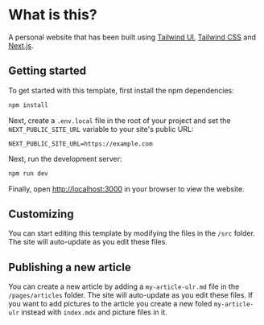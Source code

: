 # What is this?

A personal website that has been built using [Tailwind UI](https://tailwindui.com), [Tailwind CSS](https://tailwindcss.com) and [Next.js](https://nextjs.org).

## Getting started

To get started with this template, first install the npm dependencies:

```bash
npm install
```

Next, create a `.env.local` file in the root of your project and set the `NEXT_PUBLIC_SITE_URL` variable to your site's public URL:

```
NEXT_PUBLIC_SITE_URL=https://example.com
```

Next, run the development server:

```bash
npm run dev
```

Finally, open [http://localhost:3000](http://localhost:3000) in your browser to view the website.

## Customizing

You can start editing this template by modifying the files in the `/src` folder. The site will auto-update as you edit these files.

## Publishing a new article

You can create a new article by adding a `my-article-ulr.md` file in the `/pages/articles` folder. The site will auto-update as you edit these files. If you want to add pictures to the article you create a new foled `my-article-ulr` instead with `index.mdx` and picture files in it.
